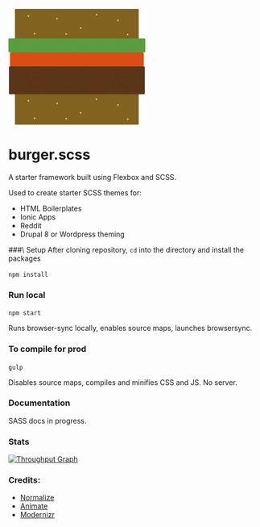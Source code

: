 ![Image of burger](https://raw.githubusercontent.com/m4tuna/burger/master/images/burger-xs.png)


# burger.scss

A starter framework built using Flexbox and SCSS.


Used to create starter SCSS themes for:
- HTML Boilerplates
- Ionic Apps
- Reddit
- Drupal 8 or Wordpress theming


###\ Setup
After cloning repository, `cd` into the directory and install the packages

``npm install``


### Run local

``npm start``


Runs browser-sync locally, enables source maps, launches browsersync.

### To compile for prod

``gulp``

Disables source maps, compiles and minifies CSS and JS. No server.


### Documentation

SASS docs in progress.

### Stats
[![Throughput Graph](https://graphs.waffle.io/m4tuna/burger/throughput.svg)](https://waffle.io/m4tuna/burger/metrics/throughput)


### Credits:
- [Normalize](http://normalize.css)
- [Animate](https://daneden.me/animate/)
- [Modernizr](https://github.com/danielguillan/modernizr-mixin)
